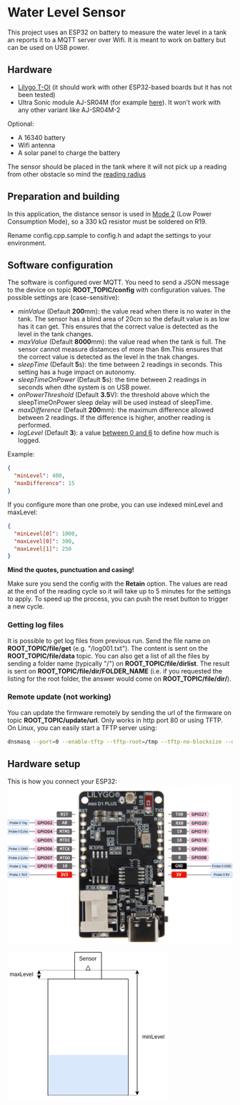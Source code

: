 # Water Level Sensor
This project uses an ESP32 on battery to measure the water level in a tank an reports it to a MQTT server over Wifi. It is meant to work on battery but can be used on USB power.

## Hardware
 * [Lilygo T-OI](https://lilygo.cc/products/t-oi-plus) (it should work with other ESP32-based boards but it has not been tested)
 * Ultra Sonic module AJ-SR04M (for example [here](https://www.aliexpress.com/item/33002362860.html?spm=a2g0o.order_list.0.0.75981802fHvoEg)). It won't work with any other variant like AJ-SR04M-2

 Optional:
  * A 16340 battery
  * Wifi antenna
  * A solar panel to charge the battery

The sensor should be placed in the tank where it will not pick up a reading from other obstacle so mind the [reading radius](https://github.com/tomaskovacik/kicad-library/blob/master/library/datasheet/K02-AJ-SR04/AJ-SR04M-T-X.zh-CN.en.pdf) 

## Preparation and building
In this application, the distance sensor is used in [Mode 2](https://www.mantech.co.za/Datasheets/Products/AJ-SR04M-200925A.pdf) (Low Power Consumption Mode), so a 330 kΩ resistor must be soldered on R19.

Rename config.cpp.sample to config.h and adapt the settings to your environment.

 ## Software configuration
 The software is configured over MQTT. You need to send a JSON message to the device on topic **ROOT_TOPIC/config** with configuration values. The possible settings are (case-sensitive):
  * *minValue* (Default **200**mm): the value read when there is no water in the tank. The sensor has a blind area of 20cm so the default value is as low has it can get. This ensures that the correct value is detected as the level in the tank changes. 
  * *maxValue* (Default **8000**mm): the value read when the tank is full. The sensor cannot measure distamces of more than 8m.This ensures that the correct value is detected as the level in the tnak changes. 
  * *sleepTime* (Default **5**s): the time between 2 readings in seconds. This setting has a huge impact on autonomy.
  * *sleepTimeOnPower* (Default **5**s): the time between 2 readings in seconds when dthe system is on USB power.
  * *onPowerThreshold* (Default **3.5**V): the threshold above which the sleepTimeOnPower sleep delay will be used instead of sleepTime.
  * *maxDifference* (Default **200**mm): the maximum difference allowed between 2 readings. If the difference is higher, another reading is performed.
  * *logLevel* (Default **3**): a value [between 0 and 6](https://github.com/thijse/Arduino-Log) to define how much is logged.

Example:
  ```json
  {
    "minLevel": 400,
    "maxDifference": 15
  }
  ```

If you configure more than one probe, you can use indexed minLevel and maxLevel:
  ```json
  {
    "minLevel[0]": 1000,
    "maxLevel[0]": 300,
    "maxLevel[1]": 250
  }
  ```

 **Mind the quotes, punctuation and casing!**

Make sure you send the config with the **Retain** option. The values are read at the end of the reading cycle so it will take up to 5 minutes for the settings to apply. To speed up the process, you can push the reset button to trigger a new cycle.

### Getting log files
It is possible to get log files from previous run. Send the file name on **ROOT_TOPIC/file/get** (e.g. "/log001.txt"). The content is sent on the **ROOT_TOPIC/file/data** topic. You can also get a list of all the files by sending a folder name (typically "/") on **ROOT_TOPIC/file/dirlist**. The result is sent on **ROOT_TOPIC/file/dir/FOLDER_NAME** (i.e. if you requested the listing for the root folder, the answer would come on **ROOT_TOPIC/file/dir/**).

### Remote update (not working)
You can update the firmware remotely by sending the url of the firmware on topic **ROOT_TOPIC/update/url**. Only works in http port 80 or using TFTP. On Linux, you can easily start a TFTP server using:
```bash
dnsmasq --port=0 --enable-tftp --tftp-root=/tmp --tftp-no-blocksize --user=root --group=root
```

## Hardware setup
This is how you connect your ESP32:
![Probe connections](Probe%20connections.drawio.png "Probe connections")

![Sensor installation](Sensor%20installation.drawio.png "Sensor installation")
